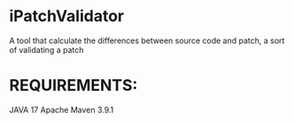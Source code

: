 # iPatchValidator
A tool that calculate the differences between source code and patch, a sort of validating a patch

# REQUIREMENTS:
JAVA 17 
Apache Maven 3.9.1


